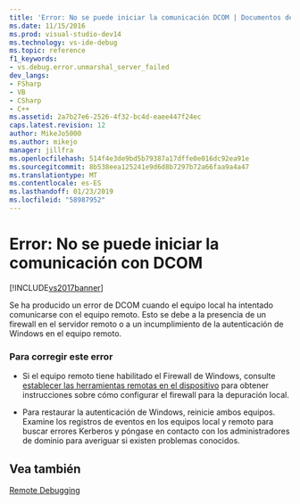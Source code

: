 ```yaml
---
title: 'Error: No se puede iniciar la comunicación DCOM | Documentos de Microsoft'
ms.date: 11/15/2016
ms.prod: visual-studio-dev14
ms.technology: vs-ide-debug
ms.topic: reference
f1_keywords:
- vs.debug.error.unmarshal_server_failed
dev_langs:
- FSharp
- VB
- CSharp
- C++
ms.assetid: 2a7b27e6-2526-4f32-bc4d-eaee447f24ec
caps.latest.revision: 12
author: MikeJo5000
ms.author: mikejo
manager: jillfra
ms.openlocfilehash: 514f4e3de9bd5b79387a17dffe0e016dc92ea91e
ms.sourcegitcommit: 8b538eea125241e9d6d8b7297b72a66faa9a4a47
ms.translationtype: MT
ms.contentlocale: es-ES
ms.lasthandoff: 01/23/2019
ms.locfileid: "58987952"
---
```

# <a name="error-unable-to-initiate-dcom-communication"></a>Error: No se puede iniciar la comunicación con DCOM
[!INCLUDE[vs2017banner](../includes/vs2017banner.md)]

Se ha producido un error de DCOM cuando el equipo local ha intentado comunicarse con el equipo remoto. Esto se debe a la presencia de un firewall en el servidor remoto o a un incumplimiento de la autenticación de Windows en el equipo remoto.  
  
### <a name="to-correct-this-error"></a>Para corregir este error  
  
-   Si el equipo remoto tiene habilitado el Firewall de Windows, consulte [establecer las herramientas remotas en el dispositivo](http://msdn.microsoft.com/library/90f45630-0d26-4698-8c1f-63f85a12db9c) para obtener instrucciones sobre cómo configurar el firewall para la depuración local.  
  
-   Para restaurar la autenticación de Windows, reinicie ambos equipos. Examine los registros de eventos en los equipos local y remoto para buscar errores Kerberos y póngase en contacto con los administradores de dominio para averiguar si existen problemas conocidos.  
  
## <a name="see-also"></a>Vea también  
 [Remote Debugging](../debugger/remote-debugging.md)
